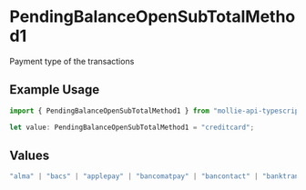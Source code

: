 # PendingBalanceOpenSubTotalMethod1

Payment type of the transactions

## Example Usage

```typescript
import { PendingBalanceOpenSubTotalMethod1 } from "mollie-api-typescript/models/operations";

let value: PendingBalanceOpenSubTotalMethod1 = "creditcard";
```

## Values

```typescript
"alma" | "bacs" | "applepay" | "bancomatpay" | "bancontact" | "banktransfer" | "belfius" | "billie" | "bizum" | "bitcoin" | "blik" | "creditcard" | "directdebit" | "eps" | "giftcard" | "giropay" | "googlepay" | "ideal" | "in3" | "inghomepay" | "kbc" | "klarnapaylater" | "klarnapaynow" | "klarnasliceit" | "klarna" | "mbway" | "multibanco" | "mybank" | "paybybank" | "payconiq" | "paypal" | "paysafecard" | "przelewy24" | "riverty" | "satispay" | "podiumcadeaukaart" | "pointofsale" | "sofort" | "swish" | "trustly" | "twint" | "voucher"
```